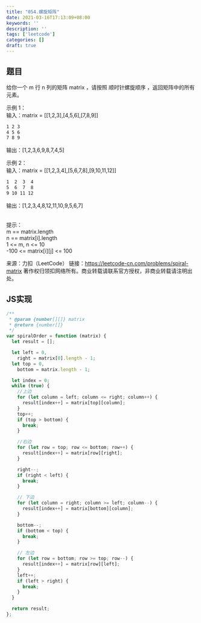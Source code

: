 ```yaml
---
title: "054.螺旋矩阵"
date: 2021-03-16T17:13:09+08:00
keywords: ''
description: ''
tags: ['leetcode']
categories: []
draft: true
---
```


## 题目

给你一个 m 行 n 列的矩阵 matrix ，请按照 顺时针螺旋顺序 ，返回矩阵中的所有元素。


示例 1：  
输入：matrix = [[1,2,3],[4,5,6],[7,8,9]] 

```bash
1 2 3
4 5 6 
7 8 9
``` 
输出：[1,2,3,6,9,8,7,4,5]  

示例 2：  
输入：matrix = [[1,2,3,4],[5,6,7,8],[9,10,11,12]] 

```bash
1  2  3  4 
5  6  7  8 
9 10 11 12
``` 

输出：[1,2,3,4,8,12,11,10,9,5,6,7]  
 

提示：  
m == matrix.length  
n == matrix[i].length   
1 <= m, n <= 10   
-100 <= matrix[i][j] <= 100   

来源：力扣（LeetCode）
链接：https://leetcode-cn.com/problems/spiral-matrix
著作权归领扣网络所有。商业转载请联系官方授权，非商业转载请注明出处。


## JS实现

```javascript
/**
 * @param {number[][]} matrix
 * @return {number[]}
 */
var spiralOrder = function (matrix) {
  let result = [];

  let left = 0,
    right = matrix[0].length - 1;
  let top = 0,
    bottom = matrix.length - 1;

  let index = 0;
  while (true) {
    //上边
    for (let column = left; column <= right; column++) {
      result[index++] = matrix[top][column];
    }
    top++;
    if (top > bottom) {
      break;
    }

    //右边
    for (let row = top; row <= bottom; row++) {
      result[index++] = matrix[row][right];
    }

    right--;
    if (right < left) {
      break;
    }

    // 下边
    for (let column = right; column >= left; column--) {
      result[index++] = matrix[bottom][column];
    }

    bottom--;
    if (bottom < top) {
      break;
    }

    // 左边
    for (let row = bottom; row >= top; row--) {
      result[index++] = matrix[row][left];
    }
    left++;
    if (left > right) {
      break;
    }
  }

  return result;
};
```